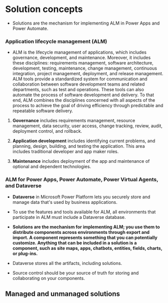 # Solution concepts

- Solutions are the mechanism for implementing ALM in Power Apps and Power Automate.

### Application lifecycle management (ALM)

- ALM is the lifecycle management of applications, which includes governance, development, and maintenance. Moreover, it includes these disciplines: requirements management, software architecture, development, testing, maintenance, change management, continuous integration, project management, deployment, and release management. ALM tools provide a standardized system for communication and collaboration between software development teams and related departments, such as test and operations. These tools can also automate the process of software development and delivery. To that end, ALM combines the disciplines concerned with all aspects of the process to achieve the goal of driving efficiency through predictable and repeatable software delivery.



1. **Governance** includes requirements management, resource management, data security, user access, change tracking, review, audit, deployment control, and rollback.

1. **Application development** includes identifying current problems, and planning, design, building, and testing the application. This area includes traditional developer and app maker roles.

1. **Maintenance** includes deployment of the app and maintenance of optional and dependent technologies.

### ALM for Power Apps, Power Automate, Power Virtual Agents, and Dataverse

- **Dataverse** in Microsoft Power Platform lets you securely store and manage data that's used by business applications.
- To use the features and tools available for ALM, all environments that participate in ALM must include a Dataverse database.
- **Solutions are the mechanism for implementing ALM; you use them to distribute components across environments through export and import. A component represents something that you can potentially customize. Anything that can be included in a solution is a component, such as site maps, apps, chatbots, entities, fields, charts, or plug-ins.**

- Dataverse stores all the artifacts, including solutions.

- Source control should be your source of truth for storing and collaborating on your components.


## Managed and unmanaged solutions
